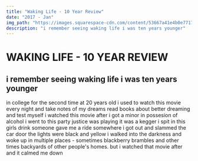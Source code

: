 ```yaml
---
title: "Waking Life - 10 Year Review"
date: "2017 - Jan"
img_path: "https://images.squarespace-cdn.com/content/53667a41e4b0e77173cb3dd1/03d0b803-0f3a-4734-af59-1c41b6a256eb/55000012.JPG?content-type=image%2Fjpeg"
description: "i remember seeing waking life i was ten years younger"
---
```


# WAKING LIFE - 10 YEAR REVIEW

##  i remember seeing waking life i was ten years younger
in college for the second time at 20 years old i used to watch this movie every night and take notes of my dreams read books about better dreaming and test myself i watched this movie after i got a minor in possesion of alcohol i went to this party justice was playing it was a kegger i spit in this girls drink someone gave me a ride somewhere i got out and slammed the car door the lights were black and yellow i walked into the darkness and woke up in multiple places - sometimes blackberry brambles and other times backyards of other people's homes. but i watched that movie after and it calmed me down
